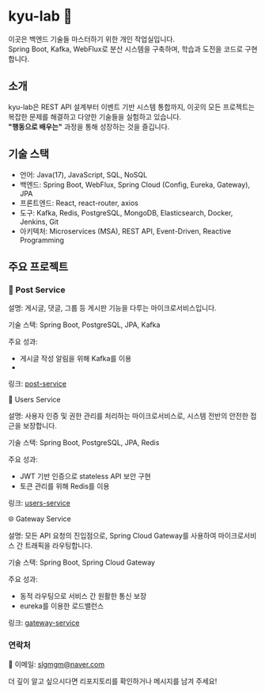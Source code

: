 # kyu-lab 🚀
이곳은 백엔드 기술들 마스터하기 위한 개인 작업실입니다.  
Spring Boot, Kafka, WebFlux로 분산 시스템을 구축하며, 학습과 도전을 코드로 구현합니다.  

## 소개
kyu-lab은 REST API 설계부터 이벤트 기반 시스템 통합까지, 이곳의 모든 프로젝트는 복잡한 문제를 해결하고 다양한 기술들을 실험하고 있습니다.  
**"행동으로 배우는"** 과정을 통해 성장하는 것을 즐깁니다. 

## 기술 스택
- 언어: Java(17), JavaScript, SQL, NoSQL
- 백엔드: Spring Boot, WebFlux, Spring Cloud (Config, Eureka, Gateway), JPA
- 프론트엔드: React, react-router, axios
- 도구: Kafka, Redis, PostgreSQL, MongoDB, Elasticsearch, Docker, Jenkins, Git
- 아키텍처: Microservices (MSA), REST API, Event-Driven, Reactive Programming

## 주요 프로젝트

### 📝 Post Service

설명: 게시글, 댓글, 그룹 등 게시판 기능을 다루는 마이크로서비스입니다.

기술 스택: Spring Boot, PostgreSQL, JPA, Kafka

주요 성과:
- 게시글 작성 알림을 위해 Kafka를 이용
- 

링크: [post-service](https://github.com/kyu-lab/post-service)

🔐 Users Service

설명: 사용자 인증 및 권한 관리를 처리하는 마이크로서비스로, 시스템 전반의 안전한 접근을 보장합니다.

기술 스택: Spring Boot, PostgreSQL, JPA, Redis

주요 성과:
- JWT 기반 인증으로 stateless API 보안 구현
- 토큰 관리를 위해 Redis를 이용

링크: [users-service](https://github.com/kyu-lab/users-service)

🌐 Gateway Service

설명: 모든 API 요청의 진입점으로, Spring Cloud Gateway를 사용하여 마이크로서비스 간 트래픽을 라우팅합니다.

기술 스택: Spring Boot, Spring Cloud Gateway

주요 성과:
- 동적 라우팅으로 서비스 간 원활한 통신 보장
- eureka를 이용한 로드밸런스 

링크: [gateway-service](https://github.com/kyu-lab/gateway-service)


### 연락처

📧 이메일: slgmgm@naver.com

더 깊이 알고 싶으시다면 리포지토리를 확인하거나 메시지를 남겨 주세요!
